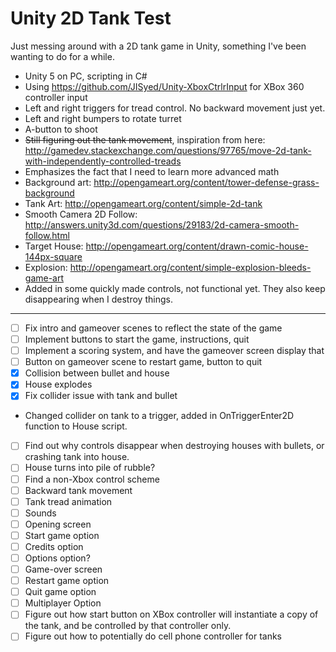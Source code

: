 # Unity 2D Tank Test

Just messing around with a 2D tank game in Unity, something I've been wanting to do for a while.

* Unity 5 on PC, scripting in C#
* Using https://github.com/JISyed/Unity-XboxCtrlrInput for XBox 360 controller input
* Left and right triggers for tread control. No backward movement just yet.
* Left and right bumpers to rotate turret
* A-button to shoot
* ~~Still figuring out the tank movement~~, inspiration from here: http://gamedev.stackexchange.com/questions/97765/move-2d-tank-with-independently-controlled-treads
* Emphasizes the fact that I need to learn more advanced math
* Background art: http://opengameart.org/content/tower-defense-grass-background
* Tank Art: http://opengameart.org/content/simple-2d-tank
* Smooth Camera 2D Follow: http://answers.unity3d.com/questions/29183/2d-camera-smooth-follow.html
* Target House: http://opengameart.org/content/drawn-comic-house-144px-square
* Explosion: http://opengameart.org/content/simple-explosion-bleeds-game-art
* Added in some quickly made controls, not functional yet. They also keep disappearing when I destroy things.
---
- [ ] Fix intro and gameover scenes to reflect the state of the game
 - [ ] Implement buttons to start the game, instructions, quit
 - [ ] Implement a scoring system, and have the gameover screen display that
 - [ ] Button on gameover scene to restart game, button to quit
- [x] Collision between bullet and house
- [x] House explodes 
- [x] Fix collider issue with tank and bullet
 * Changed collider on tank to a trigger, added in OnTriggerEnter2D function to House script.
- [ ] Find out why controls disappear when destroying houses with bullets, or crashing tank into house.
- [ ] House turns into pile of rubble?
- [ ] Find a non-Xbox control scheme
- [ ] Backward tank movement
- [ ] Tank tread animation
- [ ] Sounds
- [ ] Opening screen
 - [ ] Start game option
 - [ ] Credits option
 - [ ] Options option?
- [ ] Game-over screen
 - [ ] Restart game option
 - [ ] Quit game option
- [ ] Multiplayer Option
 - [ ] Figure out how start button on XBox controller will instantiate a copy of the tank, and be controlled by that controller only.
 - [ ] Figure out how to potentially do cell phone controller for tanks